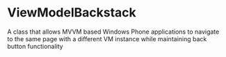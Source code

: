 ViewModelBackstack
==================

A class that allows MVVM based Windows Phone applications to navigate to the same page with a different VM instance while maintaining back button functionality
